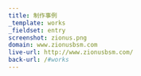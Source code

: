 ```yaml
---
title: 制作事例
_template: works
_fieldset: entry
screenshot: zionus.png
domain: www.zionusbsm.com
live-url: http://www.zionusbsm.com/
back-url: /#works
---
```

